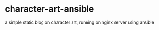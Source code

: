 # character-art-ansible
a simple static blog on character art, running on nginx server using ansible
